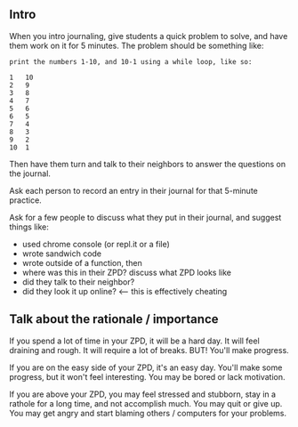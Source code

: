## Intro

When you intro journaling, give students a quick problem to solve, and have them work on it for 5 minutes.  The problem should be something like:

```
print the numbers 1-10, and 10-1 using a while loop, like so:

1   10
2   9
3   8
4   7
5   6
6   5
7   4
8   3
9   2
10  1

```

Then have them turn and talk to their neighbors to answer the questions on the journal.

Ask each person to record an entry in their journal for that 5-minute practice.

Ask for a few people to discuss what they put in their journal, and suggest things like:

- used chrome console (or repl.it or a file)
- wrote sandwich code
- wrote outside of a function, then
- where was this in their ZPD?  discuss what ZPD looks like
- did they talk to their neighbor?
- did they look it up online? <-- this is effectively cheating

## Talk about the rationale / importance

If you spend a lot of time in your ZPD, it will be a hard day.  It will feel draining and rough.  It will require a lot of breaks.  BUT!  You'll make progress.

If you are on the easy side of your ZPD, it's an easy day.  You'll make some progress, but it won't feel interesting.  You may be bored or lack motivation.

If you are above your ZPD, you may feel stressed and stubborn, stay in a rathole for a long time, and not accomplish much.  You may quit or give up.  You may get angry and start blaming others / computers for your problems.

